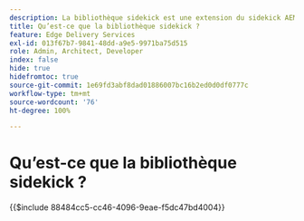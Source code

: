 ```yaml
---
description: La bibliothèque sidekick est une extension du sidekick AEM qui permet aux équipes de développement de créer des outils pilotés par l’interface utilisateur pour les auteurs et autrices de contenu. Elle comprend un plug-in de blocs intégré qui peut afficher intuitivement une liste de tous les blocs pour les auteurs et autrices, ce qui leur évite de mémoriser ou de rechercher chaque variation d’un bloc. Les équipes de développement peuvent également écrire leurs propres plug-ins pour la bibliothèque sidekick.
title: Qu’est-ce que la bibliothèque sidekick ?
feature: Edge Delivery Services
exl-id: 013f67b7-9841-48dd-a9e5-9971ba75d515
role: Admin, Architect, Developer
index: false
hide: true
hidefromtoc: true
source-git-commit: 1e69fd3abf8dad01886007bc16b2ed0d0df0777c
workflow-type: tm+mt
source-wordcount: '76'
ht-degree: 100%

---
```


# Qu’est-ce que la bibliothèque sidekick ?

{{$include 88484cc5-cc46-4096-9eae-f5dc47bd4004}}
